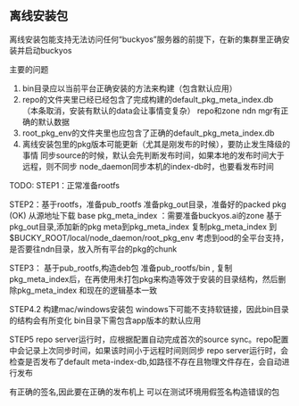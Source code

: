 ## 离线安装包
离线安装包能支持无法访问任何“buckyos”服务器的前提下，在新的集群里正确安装并启动buckyos

主要的问题
1. bin目录应以当前平台正确安装的方法来构建（包含默认应用）
2. repo的文件夹里已经已经包含了完成构建的default_pkg_meta_index.db （本条取消，安装有默认的data会让事情变复杂）
    repo和zone ndn mgr有正确的默认数据
3. root_pkg_env的文件夹里也应包含了正确的default_pkg_meta_index.db
4. 离线安装包里的pkg版本可能更新（尤其是刚发布的时候），要防止发生降级的事情
    同步source的时候，默认会先判断发布时间，如果本地的发布时间大于远程，则不同步
    node_daemon同步本机的index-db时，也要看发布时间

TODO:
STEP1：正常准备rootfs
    
STEP2：基于rootfs，准备pub_rootfs
        准备pkg_out目录，准备好的packed pkg (OK)
        从源地址下载 base pkg_meta_index ：需要准备buckyos.ai的zone
        基于pkg_out目录,添加新的pkg meta到pkg_meta_index
        复制pkg_meta_index 到 $BUCKY_ROOT/local/node_daemon/root_pkg_env
        考虑到ood的全平台支持，是否要往ndn目录，放入所有平台的pkg的chunk

    
STEP3： 基于pub_rootfs,构造deb包 
    准备pub_rootfs/bin , 复制pkg_meta_index后，在再使用未打包pkg来构造等效于安装的目录结构，然后删除pkg_meta_index
    和现在的逻辑基本一致

STEP4.2 构建mac/windows安装包
    windows下可能不支持软链接，因此bin目录的结构会有所变化
    bin目录下需包含app版本的默认应用


STEP5
    repo server运行时，应根据配置自动完成首次的source sync。repo配置中会记录上次同步时间，如果该时间小于远程时间则同步
    repo server运行时，会检查是否发布了default meta-index-db,如路径不存在且物理文件存在，会自动进行发布

    

有正确的签名,因此要在正确的发布机上
    可以在测试环境用假签名构造错误的包